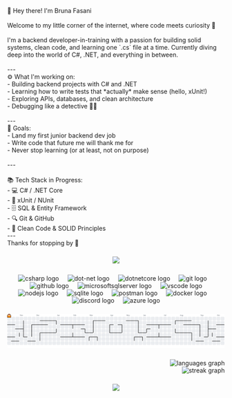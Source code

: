 <p align="left">👋 Hey there! I'm Bruna Fasani<br><br>Welcome to my little corner of the internet, where code meets curiosity 🌱<br><br>I'm a backend developer-in-training with a passion for building solid systems, clean code, and learning one `.cs` file at a time. Currently diving deep into the world of C#, .NET, and everything in between.<br><br>---<br> ⚙️ What I'm working on:<br>- Building backend projects with C# and .NET<br>- Learning how to write tests that *actually* make sense (hello, xUnit!)<br>- Exploring APIs, databases, and clean architecture<br>- Debugging like a detective 🕵️‍♀️<br><br>---<br>🚀 Goals:<br>- Land my first junior backend dev job<br>- Write code that future me will thank me for<br>- Never stop learning (or at least, not on purpose)<br><br>---<br><br> 📚 Tech Stack in Progress:<br>- 💻 C# / .NET Core<br>- 🧪 xUnit / NUnit<br>- 🗄️ SQL & Entity Framework<br>- 🔍 Git & GitHub<br>- 🧠 Clean Code & SOLID Principles<br>---<br>Thanks for stopping by 💜</p>

###

<div align="center">
  <img height="300" src="https://i.pinimg.com/originals/a3/ce/e4/a3cee4ff92c376832548bfe49f47c173.gif"  />
</div>

###

<div align="center">
  <img src="https://cdn.jsdelivr.net/gh/devicons/devicon/icons/csharp/csharp-original.svg" height="40" alt="csharp logo"  />
  <img width="12" />
  <img src="https://cdn.simpleicons.org/dotnet/512BD4" height="40" alt="dot-net logo"  />
  <img width="12" />
  <img src="https://cdn.jsdelivr.net/gh/devicons/devicon/icons/dotnetcore/dotnetcore-original.svg" height="40" alt="dotnetcore logo"  />
  <img width="12" />
  <img src="https://cdn.jsdelivr.net/gh/devicons/devicon/icons/git/git-original.svg" height="40" alt="git logo"  />
  <img width="12" />
  <img src="https://cdn.jsdelivr.net/gh/devicons/devicon/icons/github/github-original.svg" height="40" alt="github logo"  />
  <img width="12" />
  <img src="https://cdn.jsdelivr.net/gh/devicons/devicon/icons/microsoftsqlserver/microsoftsqlserver-plain.svg" height="40" alt="microsoftsqlserver logo"  />
  <img width="12" />
  <img src="https://cdn.jsdelivr.net/gh/devicons/devicon/icons/vscode/vscode-original.svg" height="40" alt="vscode logo"  />
</div>
<div align="center">
  <img src="https://cdn.simpleicons.org/nodedotjs/339933" height="40" alt="nodejs logo"  />
  <img width="12" />
  <img src="https://cdn.simpleicons.org/sqlite/003B57" height="40" alt="sqlite logo"  />
  <img width="12" />
  <img src="https://skillicons.dev/icons?i=postman" height="40" alt="postman logo"  />
  <img width="12" />
  <img src="https://skillicons.dev/icons?i=docker" height="40" alt="docker logo"  />
  <img width="12" />
  <img src="https://cdn.simpleicons.org/discord/5865F2" height="40" alt="discord logo"  />
  <img width="12" />
  <img src="https://cdn.jsdelivr.net/gh/devicons/devicon/icons/azure/azure-original.svg" height="40" alt="azure logo"  />
</div>

###

<picture>
  <source media="(prefers-color-scheme: dark)" srcset="https://raw.githubusercontent.com/Bru-Fasani/Bru-Fasani/output/pacman-contribution-graph-dark.svg">
  <source media="(prefers-color-scheme: light)" srcset="https://raw.githubusercontent.com/Bru-Fasani/Bru-Fasani/output/pacman-contribution-graph.svg">
  <img alt="pacman contribution graph" src="https://raw.githubusercontent.com/Bru-Fasani/Bru-Fasani/output/pacman-contribution-graph.svg">
</picture>

###

<div align="right">
  <img src="https://github-readme-stats.vercel.app/api/top-langs?username=Bru-Fasani&locale=en&hide_title=false&layout=compact&card_width=320&langs_count=5&theme=dracula&hide_border=false&order=2" height="150" alt="languages graph" /> <br>
  <img src="https://streak-stats.demolab.com?user=Bru-Fasani&locale=en&mode=daily&theme=dracula&hide_border=false&border_radius=5&order=3" height="150" alt="streak graph"  />
</div>

###

<div align="center">
 <img height="200" src="https://i.pinimg.com/originals/62/c8/97/62c897b85c9573abf5ffb75359ab286e.gif"   />
</div>
